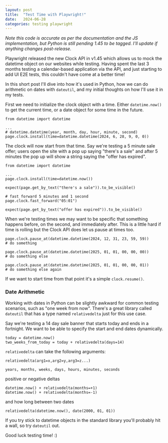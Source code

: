 ```yaml
---
layout: post
title:  "Test Time with Playwright!"
date:   2024-06-28
categories: testing playwright
---
```


_Note this code is accurate as per the documentation and the JS implementation, but Python is still pending 1.45 to be tagged. I'll update if anything changes post-release._


Playwright released the new Clock API in v1.45 which allows us to mock the datetime object on our websites while testing. Having spent the last 3 months testing a calendar-based application via the API, and just starting to add UI E2E tests, this couldn't have come at a better time! 

In this short post I'll dive into how it's used in Python, how we can do arithmetic on dates with `dateutil`, and my initial thoughts on how I'll use it in my tests. 

First we need to initialize the clock object with a time. Either `datetime.now()` to get the current time, or a date object for some time in the future. 

```
from datetime import datetime

...
# datetime.datetime(year, month, day, hour, minute, second)
page.clock.install(time=datetime.datetime(2024, 6, 28, 9, 0, 0))
```

The clock will now start from that time. Say we're testing a 5 minute sale offer; users open the site with a pop up saying "there's a sale" and after 5 minutes the pop up will show a string saying the "offer has expired".

```
from datetime import datetime

...
page.clock.install(time=datetime.now())

expect(page.get_by_text("there's a sale")).to_be_visible()

# fast forward 5 minutes and 1 second
page.clock.fast_forward("05:01")

expect(page.get_by_text("offer has expired")).to_be_visible()
```

When we're testing times we may want to be specific that something happens before, on the second, and immediately after. This is a little hard if time is rolling but the Clock API does let us pause at times too. 

```
page.clock.pause_at(datetime.datetime(2024, 12, 31, 23, 59, 59))
# do something

page.clock.pause_at(datetime.datetime(2025, 01, 01, 00, 00, 00))
# do something else

page.clock.pause_at(datetime.datetime(2025, 01, 01, 00, 00, 01))
# do something else again
```

If we want to start time from that point it's a simple `clock.resume()`.

### Date Arithmetic 

Working with dates in Python can be slightly awkward for common testing scenarios, such as "one week from now". There's a great library called `dateutil` that has a type named `relativedelta` just for this use case. 

Say we're testing a 14 day sale banner that starts today and ends in a fortnight. We want to be able to specify the start and end dates dynamically. 

```
today = datetime.now()
two_weeks_from_today = today + relativedelta(days=14)
```

`relativedelta` can take the following arguments: 

```
relativedelta(arg1=x,arg2=y,arg3=z...)

years, months, weeks, days, hours, minutes, seconds
```

positive or negative deltas

```
datetime.now() + relativedelta(months=+1)
datetime.now() + relativedelta(months=-1)
```

and how long between two dates

```
relativedelta(datetime.now(), date(2000, 01, 01))
```

If you try stick to datetime objects in the standard library you'll probably hit a wall, so try `dateutil` out.

Good luck testing time! :)